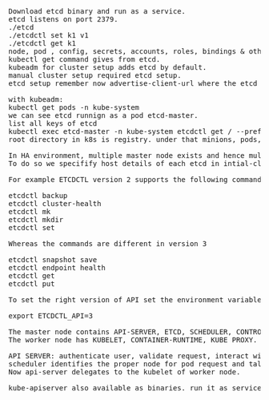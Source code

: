 <pre>
Download etcd binary and run as a service.
etcd listens on port 2379.
./etcd
./etcdctl set k1 v1
./etcdctl get k1
node, pod , config, secrets, accounts, roles, bindings & others.
kubectl get command gives from etcd.
kubeadm for cluster setup adds etcd by default.
manual cluster setup required etcd setup.
etcd setup remember now advertise-client-url where the etcd listens with port 2379.

with kubeadm:
kubectl get pods -n kube-system
we can see etcd runnign as a pod etcd-master.
list all keys of etcd
kubectl exec etcd-master -n kube-system etcdctl get / --prefix -keys-only
root directory in k8s is registry. under that minions, pods, replicaset, roles, secrets.

In HA environment, multiple master node exists and hence multiple etcd. In this case the etcd services in each node must aware about each other.
To do so we specifify host details of each etcd in intial-cluster-controller.

For example ETCDCTL version 2 supports the following commands:

etcdctl backup
etcdctl cluster-health
etcdctl mk
etcdctl mkdir
etcdctl set

Whereas the commands are different in version 3

etcdctl snapshot save 
etcdctl endpoint health
etcdctl get
etcdctl put

To set the right version of API set the environment variable ETCDCTL_API command

export ETCDCTL_API=3

The master node contains API-SERVER, ETCD, SCHEDULER, CONTROLLER-MANAGER.
The worker node has KUBELET, CONTAINER-RUNTIME, KUBE PROXY.

API SERVER: authenticate user, validate request, interact with etcd, 
scheduler identifies the proper node for pod request and talk with api-server about the node. 
Now api-server delegates to the kubelet of worker node.

kube-apiserver also available as binaries. run it as service in master node.
</pre>
